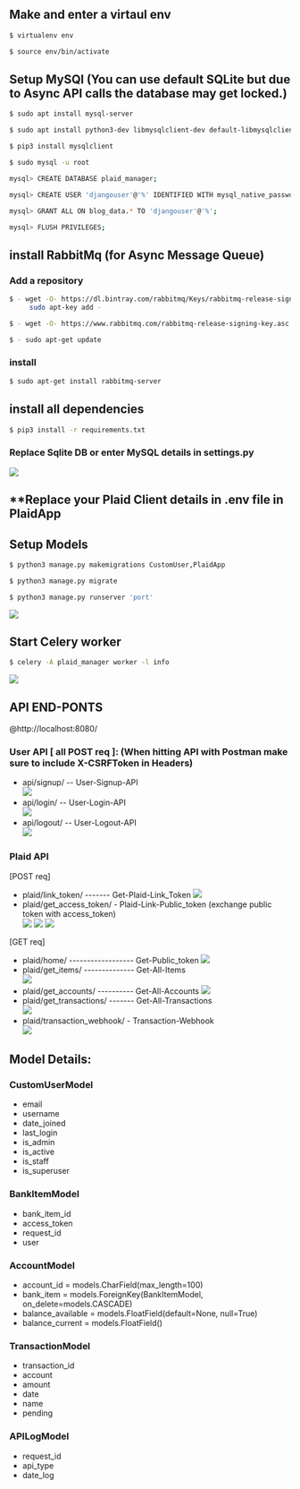 ## Make and enter a virtaul env  

```sh
$ virtualenv env
```
```sh
$ source env/bin/activate
```  

## Setup MySQl (You can use default SQLite but due to Async API calls the database may get locked.)
```sh
$ sudo apt install mysql-server
```
```sh
$ sudo apt install python3-dev libmysqlclient-dev default-libmysqlclient-dev
```
```sh
$ pip3 install mysqlclient
```
```sh
$ sudo mysql -u root
```
```sh
mysql> CREATE DATABASE plaid_manager;
```
```sh
mysql> CREATE USER 'djangouser'@'%' IDENTIFIED WITH mysql_native_password BY 'password';
```
```sh
mysql> GRANT ALL ON blog_data.* TO 'djangouser'@'%';
```
```sh
mysql> FLUSH PRIVILEGES;
```
  
## install RabbitMq (for Async Message Queue)

### Add a repository
```sh
$ - wget -O- https://dl.bintray.com/rabbitmq/Keys/rabbitmq-release-signing-key.asc |
     sudo apt-key add -
```
```sh
$ - wget -O- https://www.rabbitmq.com/rabbitmq-release-signing-key.asc | sudo apt-key add -
```
```sh
$ - sudo apt-get update
```

### install
```sh
$ sudo apt-get install rabbitmq-server
```


## install all dependencies
```sh
$ pip3 install -r requirements.txt 
```  
### Replace Sqlite DB or enter MySQL details in settings.py  
  
![](/api_photos/settings.png)

## **Replace your Plaid Client details in .env file in PlaidApp  
  
## Setup Models  

```sh
$ python3 manage.py makemigrations CustomUser,PlaidApp 
```
```sh
$ python3 manage.py migrate 
```
```sh
$ python3 manage.py runserver 'port' 
```

![](/api_photos/runserver.png)
  
## Start Celery worker  

```sh
$ celery -A plaid_manager worker -l info
```
![](/api_photos/rabbitmq.png)
  
## API END-PONTS  
  
@http://localhost:8080/  
  
### User API [ all POST req ]: (When hitting API with Postman make sure to include X-CSRFToken in Headers)  
  
-  api/signup/ -- User-Signup-API  
![](/api_photos/signup.png)
-  api/login/  -- User-Login-API  
![](/api_photos/login.png)
-  api/logout/  -- User-Logout-API  
![](/api_photos/logout.png)
  
### Plaid API  
  
[POST req]  
  
-  plaid/link_token/ ------- Get-Plaid-Link_Token 
![](/api_photos/link_token.png)  
-  plaid/get_access_token/ - Plaid-Link-Public_token (exchange public token with access_token)  
![](/api_photos/2.png)
![](/api_photos/3.png)
![](/api_photos/6.png)
  
[GET req]  
  
-  plaid/home/  ------------------ Get-Public_token 
![](/api_photos/1.png) 
-  plaid/get_items/	--------------  Get-All-Items  
![](/api_photos/items.png)
-  plaid/get_accounts/ ---------- Get-All-Accounts 
![](/api_photos/acc.png) 
-  plaid/get_transactions/ -------  Get-All-Transactions  
![](/api_photos/trans.png)
-  plaid/transaction_webhook/ - Transaction-Webhook  
![](/api_photos/webhook.png)



## Model Details:

### CustomUserModel
  
- email
- username
- date_joined
- last_login
- is_admin
- is_active
- is_staff
- is_superuser  
  
### BankItemModel
  
-	bank_item_id
-	access_token
-	request_id
-	user  
  
### AccountModel
  
-	account_id = models.CharField(max_length=100)
-	bank_item = models.ForeignKey(BankItemModel, on_delete=models.CASCADE)
-	balance_available = models.FloatField(default=None, null=True)
-	balance_current = models.FloatField()

### TransactionModel
  
-	transaction_id
-	account
-	amount
-	date
-	name
-	pending
  
### APILogModel

-	request_id
-	api_type
-	date_log




